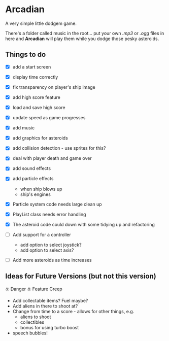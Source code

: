 # Arcadian

A very simple little dodgem game.

There's a folder called music in the root... put your own _.mp3_ or _.ogg_ files in here and __Arcadian__ will play them while you dodge those pesky asteroids.

## Things to do

- [x] add a start screen
- [x] display time correctly
- [x] fix transparency on player's ship image
- [x] add high score feature
- [x] load and save high score
- [x] update speed as game progresses
- [x] add music
- [x] add graphics for asteroids
- [x] add collision detection - use sprites for this?
- [x] deal with player death and game over
- [x] add sound effects
- [x] add particle effects
  - when ship blows up
  - ship's engines
- [x] Particle system code needs large clean up
- [x] PlayList class needs error handling
- [x] The asteroid code could down with some tidying up and refactoring
- [ ] Add support for a controller
  - add option to select joystick?
  - add option to select axis?

- [ ] Add more asteroids as time increases

## Ideas for Future Versions (but not this version)

☣️ Danger ☣️ Feature Creep

- Add collectable items?  Fuel maybe?
- Add aliens in there to shoot at?
- Change from time to a score - allows for other things,  e.g.
  - aliens to shoot
  - collectibles
  - bonus for using turbo boost
- speech bubbles!
